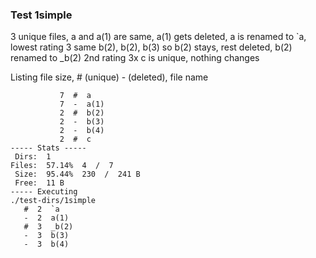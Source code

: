 ### Test 1simple

3 unique files, a and a(1) are same, a(1) gets deleted, a is renamed to `a, lowest rating
3 same b(2), b(2), b(3) so b(2) stays, rest deleted, b(2) renamed to _b(2) 2nd rating 3x
c is unique, nothing changes

Listing
file size,  # (unique) - (deleted),  file name

```
           7  #  a
           7  -  a(1)
           2  #  b(2)
           2  -  b(3)
           2  -  b(4)
           2  #  c
----- Stats -----
 Dirs:  1
Files:  57.14%  4  /  7
 Size:  95.44%  230  /  241 B
 Free:  11 B
----- Executing
./test-dirs/1simple
   #  2  `a
   -  2  a(1)
   #  3  _b(2)
   -  3  b(3)
   -  3  b(4)
```